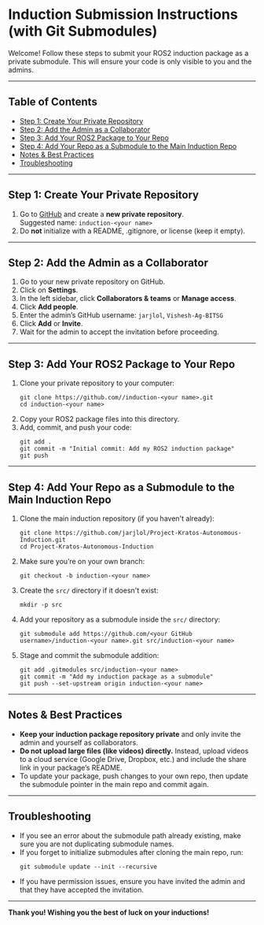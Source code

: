 # Induction Submission Instructions (with Git Submodules)

Welcome! Follow these steps to submit your ROS2 induction package as a private submodule. This will ensure your code is only visible to you and the admins.

---

## Table of Contents

- [Step 1: Create Your Private Repository](#step-1-create-your-private-repository)
- [Step 2: Add the Admin as a Collaborator](#step-2-add-the-admin-as-a-collaborator)
- [Step 3: Add Your ROS2 Package to Your Repo](#step-3-add-your-ros2-package-to-your-repo)
- [Step 4: Add Your Repo as a Submodule to the Main Induction Repo](#step-4-add-your-repo-as-a-submodule-to-the-main-induction-repo)
- [Notes & Best Practices](#notes--best-practices)
- [Troubleshooting](#troubleshooting)

---

## Step 1: Create Your Private Repository

1. Go to [GitHub](https://github.com/) and create a **new private repository**.  
   Suggested name: `induction-<your name>`
2. Do **not** initialize with a README, .gitignore, or license (keep it empty).

---

## Step 2: Add the Admin as a Collaborator

1. Go to your new private repository on GitHub.
2. Click on **Settings**.
3. In the left sidebar, click **Collaborators & teams** or **Manage access**.
4. Click **Add people**.
5. Enter the admin’s GitHub username: `jarjlol`, `Vishesh-Ag-BITSG`
6. Click **Add** or **Invite**.
7. Wait for the admin to accept the invitation before proceeding.

---

## Step 3: Add Your ROS2 Package to Your Repo

1. Clone your private repository to your computer:
   ```
   git clone https://github.com//induction-<your name>.git
   cd induction-<your name>
   ```
2. Copy your ROS2 package files into this directory.
3. Add, commit, and push your code:
   ```
   git add .
   git commit -m "Initial commit: Add my ROS2 induction package"
   git push
   ```

---

## Step 4: Add Your Repo as a Submodule to the Main Induction Repo

1. Clone the main induction repository (if you haven't already):
   ```
   git clone https://github.com/jarjlol/Project-Kratos-Autonomous-Induction.git
   cd Project-Kratos-Autonomous-Induction
   ```
2. Make sure you’re on your own branch:
   ```
   git checkout -b induction-<your name>
   ```
3. Create the `src/` directory if it doesn't exist:
   ```
   mkdir -p src
   ```
4. Add your repository as a submodule inside the `src/` directory:
   ```
   git submodule add https://github.com/<your GitHub username>/induction-<your name>.git src/induction-<your name>
   ```
5. Stage and commit the submodule addition:
   ```
   git add .gitmodules src/induction-<your name>
   git commit -m "Add my induction package as a submodule"
   git push --set-upstream origin induction-<your name>
   ```

---

## Notes & Best Practices

- **Keep your induction package repository private** and only invite the admin and yourself as collaborators.
- **Do not upload large files (like videos) directly.** Instead, upload videos to a cloud service (Google Drive, Dropbox, etc.) and include the share link in your package’s README.
- To update your package, push changes to your own repo, then update the submodule pointer in the main repo and commit again.

---

## Troubleshooting

- If you see an error about the submodule path already existing, make sure you are not duplicating submodule names.
- If you forget to initialize submodules after cloning the main repo, run:
  ```
  git submodule update --init --recursive
  ```
- If you have permission issues, ensure you have invited the admin and that they have accepted the invitation.

---

**Thank you! Wishing you the best of luck on your inductions!**

